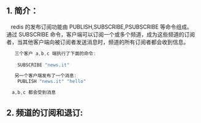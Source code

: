 ## 1. 简介：
&nbsp;&nbsp; redis 的发布订阅功能由 PUBLISH,SUBSCRIBE,PSUBSCRIBE 等命令组成。
&nbsp;&nbsp; 通过 SUBSCRIBE 命令，客户端可以订阅一个或多个频道，成为这些频道的订阅者，当其他客户端向被订阅者发送消息时，频道的所有订阅者都会收到信息。
``` java
   三个客户 a,b,c 端执行了下面的命令:
 
    SUBSCRIBE "news.it"

   另一个客户端发布了一个消息:
    PUBLISH "news.it" "hello"

  a,b,c 都会受到消息
```

## 2. 频道的订阅和退订:
